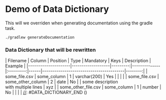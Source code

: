 # Demo of Data Dictionary

This will we overriden when generating documentation using the gradle task.

```shell
./gradlew generateDocumentation
```

### Data Dictionary that will be rewritten

[//]: #DATA_DICTIONARY_START ()
| Filename            | Column            | Position | Type         | Mandatory | Keys | Description                             | Example |
|---------------------|-------------------|---------:|--------------|:---------:|------|-----------------------------------------|--------:|
| some_file.csv       | some_column       | 1        | varchar(200) | Yes       |      |                                         |         |
| some_file.csv       | some_other_column | 2        | date         | No        |      | some description<br>with multiple lines | xyz     |
| some_other_file.csv | some_column       | 1        | number       | No        |      |                                         |         |
[//]: #DATA_DICTIONARY_END ()
